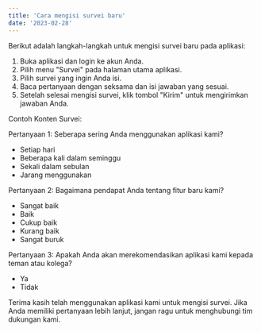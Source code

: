 ```yaml
---
title: 'Cara mengisi survei baru'
date: '2023-02-28'
---
```


Berikut adalah langkah-langkah untuk mengisi survei baru pada aplikasi:

1. Buka aplikasi dan login ke akun Anda.
2. Pilih menu "Survei" pada halaman utama aplikasi.
3. Pilih survei yang ingin Anda isi.
4. Baca pertanyaan dengan seksama dan isi jawaban yang sesuai.
5. Setelah selesai mengisi survei, klik tombol "Kirim" untuk mengirimkan jawaban Anda.

Contoh Konten Survei:

Pertanyaan 1: Seberapa sering Anda menggunakan aplikasi kami?
- Setiap hari
- Beberapa kali dalam seminggu
- Sekali dalam sebulan
- Jarang menggunakan

Pertanyaan 2: Bagaimana pendapat Anda tentang fitur baru kami?
- Sangat baik
- Baik
- Cukup baik
- Kurang baik
- Sangat buruk

Pertanyaan 3: Apakah Anda akan merekomendasikan aplikasi kami kepada teman atau kolega?
- Ya
- Tidak

Terima kasih telah menggunakan aplikasi kami untuk mengisi survei. Jika Anda memiliki pertanyaan lebih lanjut, jangan ragu untuk menghubungi tim dukungan kami.



